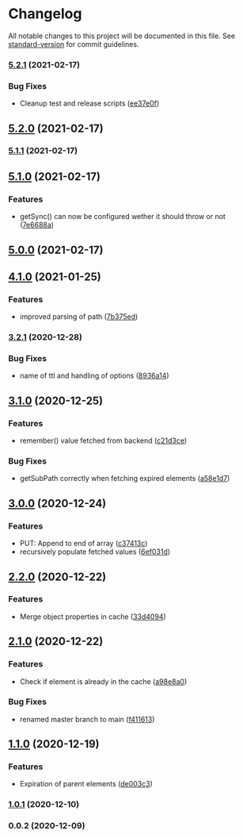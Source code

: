# Changelog

All notable changes to this project will be documented in this file. See [standard-version](https://github.com/conventional-changelog/standard-version) for commit guidelines.

### [5.2.1](https://github.com/doogiemuc/populating-cache/compare/v5.2.0...v5.2.1) (2021-02-17)


### Bug Fixes

* Cleanup test and release scripts ([ee37e0f](https://github.com/doogiemuc/populating-cache/commit/ee37e0f05e11609481c108dbc3ebe4f89a56e87b))

## [5.2.0](https://github.com/doogiemuc/populating-cache/compare/v5.1.1...v5.2.0) (2021-02-17)

### [5.1.1](https://github.com/doogiemuc/populating-cache/compare/v5.1.0...v5.1.1) (2021-02-17)

## [5.1.0](https://github.com/doogiemuc/populating-cache/compare/v5.0.0...v5.1.0) (2021-02-17)


### Features

* getSync() can now be configured wether it should throw or not ([7e6688a](https://github.com/doogiemuc/populating-cache/commit/7e6688aa6df47af0071bf728ec8749bf35460bf4))

## [5.0.0](https://github.com/doogiemuc/populating-cache/compare/v4.1.0...v5.0.0) (2021-02-17)

## [4.1.0](https://github.com/doogiemuc/populating-cache/compare/v3.2.1...v4.1.0) (2021-01-25)


### Features

* improved parsing of path ([7b375ed](https://github.com/doogiemuc/populating-cache/commit/7b375ed44de90f67ffd990f7ea5dff1c110391a4))

### [3.2.1](https://github.com/doogiemuc/populating-cache/compare/v3.1.0...v3.2.1) (2020-12-28)


### Bug Fixes

* name of ttl and handling of options ([8936a14](https://github.com/doogiemuc/populating-cache/commit/8936a14d990a8b86280e525d25f0fe91201f27c3))

## [3.1.0](https://github.com/doogiemuc/populating-cache/compare/v3.0.0...v3.1.0) (2020-12-25)


### Features

* remember() value fetched from backend ([c21d3ce](https://github.com/doogiemuc/populating-cache/commit/c21d3ce5bcd1e5c995c0d8e8ff2211c7cd957fee))


### Bug Fixes

* getSubPath correctly when fetching expired elements ([a58e1d7](https://github.com/doogiemuc/populating-cache/commit/a58e1d726cf46f0132f55361cc17622b6d127a31))

## [3.0.0](https://github.com/doogiemuc/populating-cache/compare/v2.2.0...v3.0.0) (2020-12-24)


### Features

* PUT: Append to end of array ([c37413c](https://github.com/doogiemuc/populating-cache/commit/c37413c2659d8aeda76af6afc35aff9321f6a063))
* recursively populate fetched values ([6ef031d](https://github.com/doogiemuc/populating-cache/commit/6ef031df26593da5aa730105663061e61441e9a5))

## [2.2.0](https://github.com/doogiemuc/populating-cache/compare/v2.1.0...v2.2.0) (2020-12-22)


### Features

* Merge object properties in cache ([33d4094](https://github.com/doogiemuc/populating-cache/commit/33d409499f244b6f9c63cb511e9383ced45dff77))

## [2.1.0](https://github.com/doogiemuc/populating-cache/compare/v1.1.0...v2.1.0) (2020-12-22)


### Features

* Check if element is already in the cache ([a98e8a0](https://github.com/doogiemuc/populating-cache/commit/a98e8a00208e655291b5a609689a201d341dc130))


### Bug Fixes

* renamed master branch to main ([f411613](https://github.com/doogiemuc/populating-cache/commit/f4116130d6b0c6be640fc5e7d86f1ac853268e5a))

## [1.1.0](https://github.com/doogiemuc/populating-cache/compare/v1.0.1...v1.1.0) (2020-12-19)


### Features

* Expiration of parent elements ([de003c3](https://github.com/doogiemuc/populating-cache/commit/de003c3702d5946bae19aae5cc8abea939fc2a38))

### [1.0.1](https://github.com/doogiemuc/populating-cache/compare/v0.0.2...v1.0.1) (2020-12-10)

### 0.0.2 (2020-12-09)




